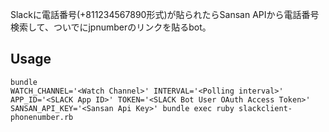 Slackに電話番号(+811234567890形式)が貼られたらSansan APIから電話番号検索して、ついでにjpnumberのリンクを貼るbot。

## Usage

```
bundle
WATCH_CHANNEL='<Watch Channel>' INTERVAL='<Polling interval>' APP_ID='<SLACK App ID>' TOKEN='<SLACK Bot User OAuth Access Token>' SANSAN_API_KEY='<Sansan Api Key>' bundle exec ruby slackclient-phonenumber.rb
```
